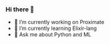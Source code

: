 ### Hi there 👋

- 🔭 I’m currently working on Proximate
- 🌱 I’m currently learning Elixir-lang
- 💬 Ask me about Python and ML

<!--
**alhajigrov/alhajigrov** is a ✨ _special_ ✨ repository because its `README.md` (this file) appears on your GitHub profile.

Here are some ideas to get you started:

- 🔭 I’m currently working on ...
- 🌱 I’m currently learning ...
- 👯 I’m looking to collaborate on ...
- 🤔 I’m looking for help with ...
- 💬 Ask me about ...
- 📫 How to reach me: ...
- 😄 Pronouns: ...
- ⚡ Fun fact: ...
-->
